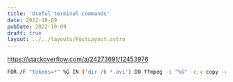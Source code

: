 ```yaml
---
title: 'Useful terminal commands'
date: 2022-10-09
pubDate: 2022-10-09
draft: true
layout: ../../layouts/PostLayout.astro
---
```


https://stackoverflow.com/a/24273691/12453976

```bash
FOR /F "tokens=*" %G IN ('dir /b *.avi') DO ffmpeg -i "%G" -c:v copy -c:a aac -y "%~nG.mp4"
```
